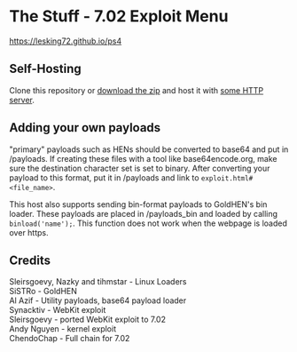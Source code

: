 # The Stuff - 7.02 Exploit Menu
https://lesking72.github.io/ps4

## Self-Hosting
Clone this repository or [download the zip](https://github.com/Lesking72/ps4/archive/refs/heads/master.zip) and host it with [some HTTP server](https://sourceforge.net/projects/miniweb/).

## Adding your own payloads
"primary" payloads such as HENs should be converted to base64 and put in /payloads. If creating these files with a tool like base64encode.org, make sure the destination character set is set to binary. After converting your payload to this format, put it in /payloads and link to `exploit.html#<file_name>`.

This host also supports sending bin-format payloads to GoldHEN's bin loader. These
payloads are placed in /payloads_bin and loaded by calling `binload('name');`. This function does not
work when the webpage is loaded over https.

## Credits
Sleirsgoevy, Nazky and tihmstar - Linux Loaders  
SiSTRo - GoldHEN  
Al Azif - Utility payloads, base64 payload loader  
Synacktiv - WebKit exploit  
Sleirsgoevy - ported WebKit exploit to 7.02  
Andy Nguyen - kernel exploit  
ChendoChap - Full chain for 7.02  